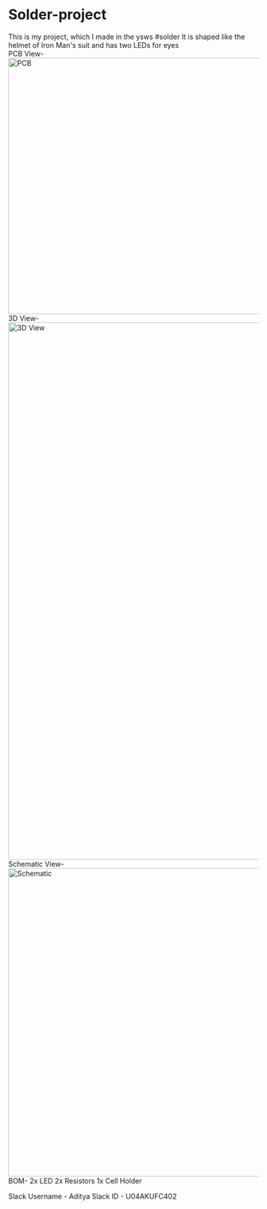 # Solder-project
This is my project, which I made in the ysws #solder
It is shaped like the helmet of Iron Man's suit and has two LEDs for eyes
<br>
PCB View- <br>
<img width="515" alt="PCB" src="https://github.com/user-attachments/assets/b41db453-433b-4a26-8500-715f08cc8d89" />
<br>
3D View- <br>
<img width="1080" alt="3D View" src="https://github.com/user-attachments/assets/93b816d6-3e45-4ba9-8c61-2b1a316f349c" />
Schematic View- <br>
<img width="620" alt="Schematic" src="https://github.com/user-attachments/assets/cb03b0de-a667-42b1-a791-69c7ec757203" />
<br>
BOM-
2x LED
2x Resistors
1x Cell Holder

Slack Username - Aditya
Slack ID - U04AKUFC402
